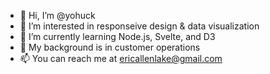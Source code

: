 - 👋 Hi, I’m @yohuck
- 👀 I’m interested in responseive design & data visualization
- 🌱 I’m currently learning Node.js, Svelte, and D3
- 💼 My background is in customer operations
- 📫 You can reach me at ericallenlake@gmail.com
